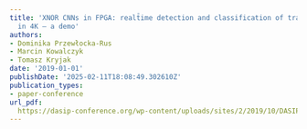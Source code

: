 ```yaml
---
title: 'XNOR CNNs in FPGA: realt̄ime detection and classification of traffic signs
  in 4K – a demo'
authors:
- Dominika Przewłocka-Rus
- Marcin Kowalczyk
- Tomasz Kryjak
date: '2019-01-01'
publishDate: '2025-02-11T18:08:49.302610Z'
publication_types:
- paper-conference
url_pdf: 
  https://dasip-conference.org/wp-content/uploads/sites/2/2019/10/DASIP2019_paper_34.pdf
---
```

